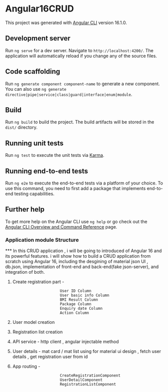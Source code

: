 # Angular16CRUD

This project was generated with [Angular CLI](https://github.com/angular/angular-cli) version 16.1.0.

## Development server

Run `ng serve` for a dev server. Navigate to `http://localhost:4200/`. The application will automatically reload if you change any of the source files.

## Code scaffolding

Run `ng generate component component-name` to generate a new component. You can also use `ng generate directive|pipe|service|class|guard|interface|enum|module`.

## Build

Run `ng build` to build the project. The build artifacts will be stored in the `dist/` directory.

## Running unit tests

Run `ng test` to execute the unit tests via [Karma](https://karma-runner.github.io).

## Running end-to-end tests

Run `ng e2e` to execute the end-to-end tests via a platform of your choice. To use this command, you need to first add a package that implements end-to-end testing capabilities.

## Further help

To get more help on the Angular CLI use `ng help` or go check out the [Angular CLI Overview and Command Reference](https://angular.io/cli) page.

### Application module Structure

*** In this CRUD application , i will be going to introduced of Angular 16 and its powerful features. i will show how to build a CRUD application from scratch using Angular 16, including the  desgining of material json UI , db.json, implementation of front-end and back-end(fake json-server), and integration of both. 

1. Create registration part -

                            User ID Column
                            User basic info Column
                            BMI Result Column
                            Package Column
                            Enquiry date Column
                            Action Column

2. User model creation 
3. Registration list creation
4. API service - http client , angular injectable method
5. User details - mat card / mat list using for material ui design , fetch user details , get registration user from id 
6. App routing - 

                            CreateRegistrationComponent
                            UserDetailComponent
                            RegistrationListComponent
